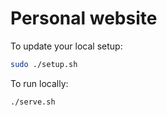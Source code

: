 # Personal website

To update your local setup:

```bash
sudo ./setup.sh
```

To run locally:

```bash
./serve.sh
```


